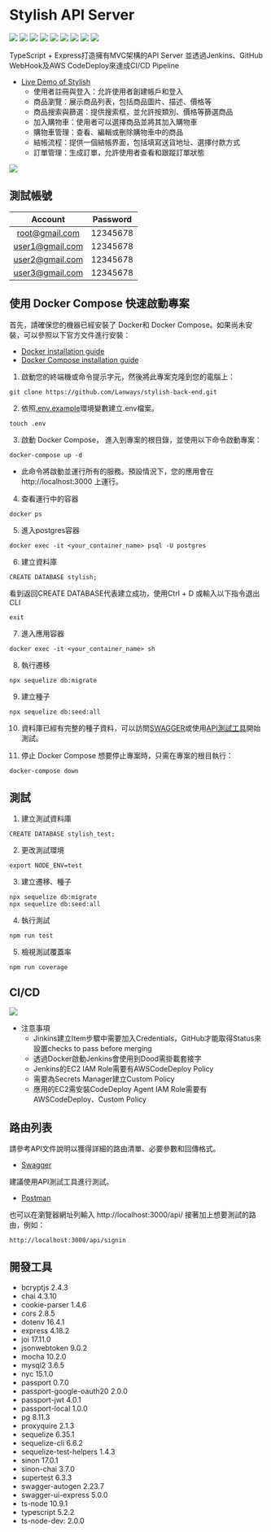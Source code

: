# Stylish API Server
![](https://img.shields.io/badge/TypeScript-blue)
![](https://img.shields.io/badge/Express-grey)
![](https://img.shields.io/badge/Sequelize-yellow)
![](https://img.shields.io/badge/Postgres-blue)
![](https://img.shields.io/badge/Jenkins-red)
![](https://img.shields.io/badge/Docker-blue)
![](https://img.shields.io/badge/Swagger-green)
![](https://img.shields.io/badge/AWS%20CodeDeploy-blue)
![](https://img.shields.io/badge/AWS%20EC2-yellow)

TypeScript + Express打造擁有MVC架構的API Server
並透過Jenkins、GitHub WebHook及AWS CodeDeploy來達成CI/CD Pipeline
* [Live Demo of Stylish](https://stylish-test.netlify.app/)
  * 使用者註冊與登入：允許使用者創建帳戶和登入
  * 商品瀏覽：展示商品列表，包括商品圖片、描述、價格等
  * 商品搜索與篩選：提供搜索框，並允許按類別、價格等篩選商品
  * 加入購物車：使用者可以選擇商品並將其加入購物車
  * 購物車管理：查看、編輯或刪除購物車中的商品
  * 結帳流程：提供一個結帳界面，包括填寫送貨地址、選擇付款方式
  * 訂單管理：生成訂單，允許使用者查看和跟蹤訂單狀態

![](https://i.imgur.com/DTOPG9E.png)
## 測試帳號
| Account   | Password |
|:---------:|:--------:|
| root@gmail.com   | 12345678    |
| user1@gmail.com  | 12345678    |
| user2@gmail.com  | 12345678    |
| user3@gmail.com  | 12345678    |
## 使用 Docker Compose 快速啟動專案
首先，請確保您的機器已經安裝了 Docker和 Docker Compose。如果尚未安裝，可以參照以下官方文件進行安裝：
* [Docker installation guide](https://docs.docker.com/get-docker/)
* [Docker Compose installation guide](https://docs.docker.com/compose/install/)
1. 啟動您的終端機或命令提示字元，然後將此專案克隆到您的電腦上：
```
git clone https://github.com/Lanways/stylish-back-end.git
```
2. 依照[.env.example](https://github.com/Lanways/stylish-back-end/blob/master/.env.example)環境變數建立.env檔案。
```
touch .env
```
3. 啟動 Docker Compose，
進入到專案的根目錄，並使用以下命令啟動專案：
```
docker-compose up -d
```
* 此命令將啟動並運行所有的服務。預設情況下，您的應用會在 http://localhost:3000 上運行。

4. 查看運行中的容器
```
docker ps
```
5. 進入postgres容器
```
docker exec -it <your_container_name> psql -U postgres
```
6. 建立資料庫
```
CREATE DATABASE stylish;
```
看到返回CREATE DATABASE代表建立成功，使用Ctrl + D 或輸入以下指令退出CLI
```
exit
```
7. 進入應用容器
```
docker exec -it <your_container_name> sh
```
8. 執行遷移
```
npx sequelize db:migrate
```
9. 建立種子
```
npx sequelize db:seed:all
```
10. 資料庫已經有完整的種子資料，可以訪問[SWAGGER](http://localhost:3000/api-docs)或使用[API測試工具](https://www.postman.com/)開始測試。

10. 停止 Docker Compose
想要停止專案時，只需在專案的根目執行：
```
docker-compose down
```
## 測試
1. 建立測試資料庫
```
CREATE DATABASE stylish_test;
```
2. 更改測試環境
```
export NODE_ENV=test
```
3. 建立遷移、種子
```
npx sequelize db:migrate
npx sequelize db:seed:all
```
4. 執行測試
```
npm run test
```
5. 檢視測試覆蓋率
```
npm run coverage
```
## CI/CD
![](https://i.imgur.com/MHSTYXB.png)
* 注意事項
  * Jinkins建立Item步驟中需要加入Credentials，GitHub才能取得Status來設置checks to pass before merging
  * 透過Docker啟動Jenkins會使用到Dood需掛載套接字
  * Jenkins的EC2 IAM Role需要有AWSCodeDeploy Policy
  * 需要為Secrets Manager建立Custom Policy
  * 應用的EC2需安裝CodeDeploy Agent IAM Role需要有AWSCodeDeploy、Custom Policy

## 路由列表

請參考API文件說明以獲得詳細的路由清單、必要參數和回傳格式。
* [Swagger](http://localhost:3000/api-docs)

建議使用API測試工具進行測試。

* [Postman](https://www.postman.com/)

也可以在瀏覽器網址列輸入 http://localhost:3000/api/ 接著加上想要測試的路由，例如：
```
http://localhost:3000/api/signin
```

## 開發工具
* bcryptjs 2.4.3
* chai 4.3.10
* cookie-parser 1.4.6
* cors 2.8.5
* dotenv 16.4.1
* express 4.18.2
* joi 17.11.0
* jsonwebtoken 9.0.2
* mocha 10.2.0
* mysql2 3.6.5
* nyc 15.1.0
* passport 0.7.0
* passport-google-oauth20 2.0.0
* passport-jwt 4.0.1
* passport-local 1.0.0
* pg 8.11.3
* proxyquire 2.1.3
* sequelize 6.35.1
* sequelize-cli 6.6.2
* sequelize-test-helpers 1.4.3
* sinon 17.0.1
* sinon-chai 3.7.0
* supertest 6.3.3
* swagger-autogen 2.23.7
* swagger-ui-express 5.0.0
* ts-node 10.9.1
* typescript 5.2.2
* ts-node-dev: 2.0.0